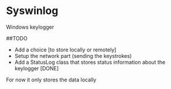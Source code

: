 # Syswinlog
Windows keylogger

##TODO
* Add a choice [to store locally or remotely]
* Setup the network part (sending the keystrokes)
* Add a StatusLog class that stores status information about the keylogger [DONE]

For now it only stores the data locally
